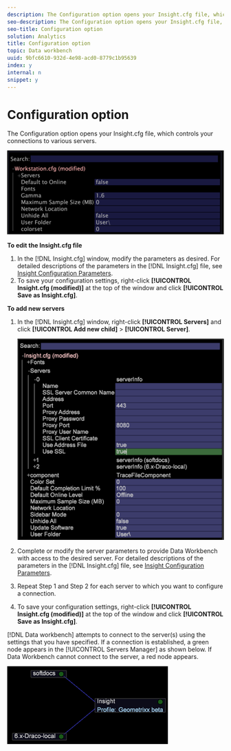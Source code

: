 ```yaml
---
description: The Configuration option opens your Insight.cfg file, which controls your connections to various servers.
seo-description: The Configuration option opens your Insight.cfg file, which controls your connections to various servers.
seo-title: Configuration option
solution: Analytics
title: Configuration option
topic: Data workbench
uuid: 9bfc6610-932d-4e98-acd0-8779c1b95639
index: y
internal: n
snippet: y
---
```


# Configuration option

The Configuration option opens your Insight.cfg file, which controls your connections to various servers.

 ![](assets/cfg_Workstation.png)

**To edit the Insight.cfg file**

1. In the [!DNL Insight.cfg] window, modify the parameters as desired. For detailed descriptions of the parameters in the [!DNL Insight.cfg] file, see [Insight Configuration Parameters](../c-insght-config-param.md#concept_14DA97D0756348E885C08CA9E866074B). 
1. To save your configuration settings, right-click **[!UICONTROL Insight.cfg (modified)]** at the top of the window and click **[!UICONTROL Save as Insight.cfg]**.

**To add new servers**

1. In the [!DNL Insight.cfg] window, right-click **[!UICONTROL Servers]** and click **[!UICONTROL Add new child]** > **[!UICONTROL Server]**.

   ![](assets/cfg_Workstation_AddServer.png)

1. Complete or modify the server parameters to provide Data Workbench with access to the desired server. For detailed descriptions of the parameters in the [!DNL Insight.cfg] file, see [Insight Configuration Parameters](../c-insght-config-param.md#concept_14DA97D0756348E885C08CA9E866074B). 
1. Repeat Step 1 and Step 2 for each server to which you want to configure a connection. 
1. To save your configuration settings, right-click **[!UICONTROL Insight.cfg (modified)]** at the top of the window and click **[!UICONTROL Save as Insight.cfg]**.

[!DNL Data workbench] attempts to connect to the server(s) using the settings that you have specified. If a connection is established, a green node appears in the [!UICONTROL Servers Manager] as shown below. If Data Workbench cannot connect to the server, a red node appears.

![](assets/vis_SysStat_RedGreenDots.png)

